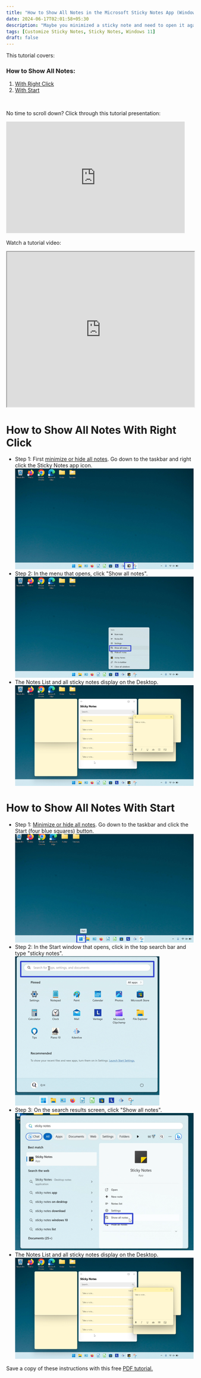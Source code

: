 ```yaml
---
title: "How to Show All Notes in the Microsoft Sticky Notes App (Windows 11)"
date: 2024-06-17T02:01:58+05:30
description: "Maybe you minimized a sticky note and need to open it again. Or maybe you clicked 'Hide all notes'. Don't fret! Just click the 'Show all notes' option. Read on to learn more."
tags: [Customize Sticky Notes, Sticky Notes, Windows 11]
draft: false
---
```

This tutorial covers:

### How to Show All Notes:
1. [With Right Click](#1)
2. [With Start](#2)

<br />
<p>No time to scroll down? Click through this tutorial presentation:</p>
<iframe src="https://docs.google.com/presentation/d/e/2PACX-1vQ5bEu_YkMs0ynKoAQ1JbrAN2V3b6_9Z7CCJnjdLnCMmMDDYriWJkM2t47MWMFSsqjJtA8Tp0uYeTGM/embed?start=false&loop=false&delayms=3000" frameborder="0" width="480" height="299" allowfullscreen="true" mozallowfullscreen="true" webkitallowfullscreen="true"></iframe>

<br />

Watch a tutorial video:
<iframe class="BLOG_video_class" allowfullscreen="" youtube-src-id="p0Wo4VfjGHw" width="100%" height="416" src="https://www.youtube.com/embed/p0Wo4VfjGHw"></iframe>

<h1 id="1">How to Show All Notes With Right Click</h1>

* Step 1: First [minimize or hide all notes](https://qhtutorials.github.io/posts/how-to-minimize-sticky-notes/). Go down to the taskbar and right click the Sticky Notes app icon. <div class="stepimage">![A screenshot of the cursor right clicking the Sticky Notes app icon on the taskbar.](blogrightclickshowall.png "Right click the app icon")</div>
* Step 2: In the menu that opens, click "Show all notes". <div class="stepimage">![A screenshot of the cursor clicking the "Show all notes" option in the menu.](blogrightclickshowallnotesmenu.png "Click 'Show all notes' ")</div>
* The Notes List and all sticky notes display on the Desktop. <div class="stepimage">![A screenshot of the open Notes List and sticky note windows.](blogshowallnotes.png "The Notes List and sticky notes appear")</div>

<h1 id="2">How to Show All Notes With Start</h1>

* Step 1: [Minimize or hide all notes](https://qhtutorials.github.io/posts/how-to-minimize-sticky-notes/). Go down to the taskbar and click the Start (four blue squares) button. <div class="stepimage">![A screenshot of the cursor clicking the Start button on the taskbar.](blogstartbuttonedit.png "Click 'Start' ")</div>
* Step 2: In the Start window that opens, click in the top search bar and type "sticky notes". <div class="stepimage">![A screenshot of the cursor clicking in the search bar at the top of the Start window.](blogsearchbaredit.png "Search for 'sticky notes' ")</div>
*  Step 3: On the search results screen, click "Show all notes". <div class="stepimage">![A screenshot of the cursor clicking the "Show all notes" option in the search results.](blogsearchshowallnotes.png "Click 'Show all notes' ")</div>
* The Notes List and all sticky notes display on the Desktop. <div class="stepimage">![A screenshot of the open Notes List and sticky note windows.](blogshowallnotes.png "The Notes List and sticky notes appear")</div>

Save a copy of these instructions with this free [PDF tutorial.](https://drive.google.com/file/d/1d00eJgCUX2nIF9kYVqaPeyvV6aZJsOc9/view?usp=sharing)

<br />

